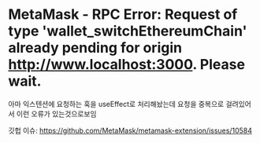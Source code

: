 # MetaMask - RPC Error: Request of type 'wallet_switchEthereumChain' already pending for origin http://www.localhost:3000. Please wait.

아마 익스텐션에 요청하는 훅을 useEffect로 처리해놨는데 요청을 중복으로 걸려있어서 이런 오류가 있는것으로보임

깃헙 이슈: https://github.com/MetaMask/metamask-extension/issues/10584

